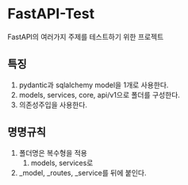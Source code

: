 # FastAPI-Test

FastAPI의 여러가지 주제를 테스트하기 위한 프로젝트

## 특징
1. pydantic과 sqlalchemy model을 1개로 사용한다.
2. models, services, core, api/v1으로 폴더를 구성한다.
3. 의존성주입을 사용한다.


## 명명규칙

1. 폴더명은 복수형을 적용
   1. models, services로
2. _model, _routes, _service를 뒤에 붙인다.

